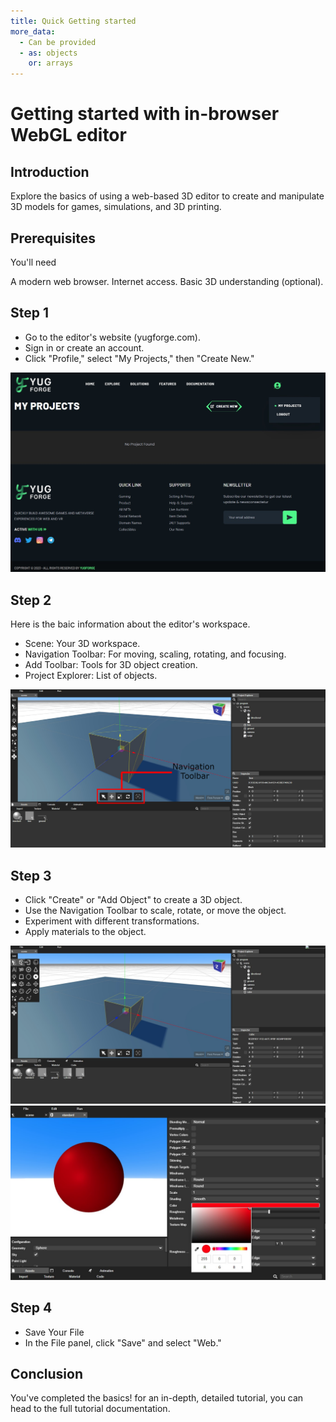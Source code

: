 ```yaml
---
title: Quick Getting started
more_data:
  - Can be provided
  - as: objects
    or: arrays
---
```


# Getting started with in-browser WebGL editor

## Introduction

 Explore the basics of using a web-based 3D editor to create and manipulate 3D models for games, simulations, and 3D printing.

## Prerequisites

 You'll need

A modern web browser.
Internet access.
Basic 3D understanding (optional).

## Step 1

- Go to the editor's website (yugforge.com).
- Sign in or create an account.
- Click "Profile," select "My Projects," then "Create New."

![Docusaurus Plushie](./createnew.jpg)

## Step 2

Here is the baic information about the editor's workspace.

- Scene: Your 3D workspace.
- Navigation Toolbar: For moving, scaling, rotating, and focusing.
- Add Toolbar: Tools for 3D object creation.
- Project Explorer: List of objects.

![Docusaurus Plushie](./navigation.jpg)

## Step 3

- Click "Create" or "Add Object" to create a 3D object.
- Use the Navigation Toolbar to scale, rotate, or move the object.
- Experiment with different transformations.
- Apply materials to the object.

![Docusaurus Plushie](./Step2.jpg) ![Docusaurus Plushie](./Step6.jpg)

## Step 4

- Save Your File
- In the File panel, click "Save" and select "Web."

## Conclusion

You've completed the basics! for an in-depth, detailed tutorial, you can head to the full tutorial documentation.